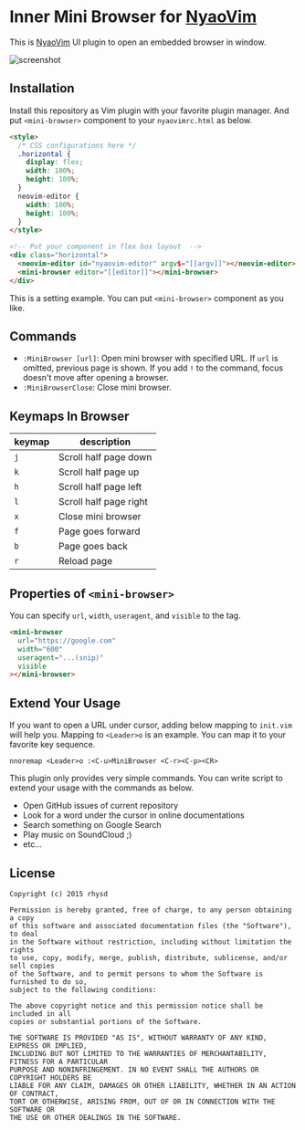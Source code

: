 Inner Mini Browser for [NyaoVim](https://github.com/rhysd/NyaoVim)
==================================================================

This is [NyaoVim](https://github.com/rhysd/NyaoVim) UI plugin to open an embedded browser in window.

![screenshot](https://raw.githubusercontent.com/rhysd/ss/master/nyaovim-mini-browser/main.gif)

## Installation

Install this repository as Vim plugin with your favorite plugin manager.  And put `<mini-browser>` component to your `nyaovimrc.html` as below.

```html
<style>
  /* CSS configurations here */
  .horizontal {
    display: flex;
    width: 100%;
    height: 100%;
  }
  neovim-editor {
    width: 100%;
    height: 100%;
  }
</style>

<!-- Put your component in flex box layout  -->
<div class="horizontal">
  <neovim-editor id="nyaovim-editor" argv$="[[argv]]"></neovim-editor>
  <mini-browser editor="[[editor]]"></mini-browser>
</div>
```

This is a setting example.  You can put `<mini-browser>` component as you like.

## Commands

- `:MiniBrowser [url]`: Open mini browser with specified URL.  If `url` is omitted, previous page is shown.  If you add `!` to the command, focus doesn't move after opening a browser.
- `:MiniBrowserClose`: Close mini browser.

## Keymaps In Browser

| keymap | description |
| ------ | ----------- |
| `j` | Scroll half page down |
| `k` | Scroll half page up |
| `h` | Scroll half page left |
| `l` | Scroll half page right |
| `x` | Close mini browser |
| `f` | Page goes forward |
| `b` | Page goes back |
| `r` | Reload page |

## Properties of `<mini-browser>`

You can specify `url`, `width`, `useragent`, and `visible` to the tag.

```html
<mini-browser
  url="https://google.com"
  width="600"
  useragent="...(snip)"
  visible
></mini-browser>
```

## Extend Your Usage

If you want to open a URL under cursor, adding below mapping to `init.vim` will help you.  Mapping to `<Leader>o` is an example.  You can map it to your favorite key sequence.

```vim
nnoremap <Leader>o :<C-u>MiniBrowser <C-r><C-p><CR>
```

This plugin only provides very simple commands.  You can write script to extend your usage with the commands as below.

- Open GitHub issues of current repository
- Look for a word under the cursor in online documentations
- Search something on Google Search
- Play music on SoundCloud ;)
- etc...

## License

```
Copyright (c) 2015 rhysd

Permission is hereby granted, free of charge, to any person obtaining a copy
of this software and associated documentation files (the "Software"), to deal
in the Software without restriction, including without limitation the rights
to use, copy, modify, merge, publish, distribute, sublicense, and/or sell copies
of the Software, and to permit persons to whom the Software is furnished to do so,
subject to the following conditions:

The above copyright notice and this permission notice shall be included in all
copies or substantial portions of the Software.

THE SOFTWARE IS PROVIDED "AS IS", WITHOUT WARRANTY OF ANY KIND, EXPRESS OR IMPLIED,
INCLUDING BUT NOT LIMITED TO THE WARRANTIES OF MERCHANTABILITY, FITNESS FOR A PARTICULAR
PURPOSE AND NONINFRINGEMENT. IN NO EVENT SHALL THE AUTHORS OR COPYRIGHT HOLDERS BE
LIABLE FOR ANY CLAIM, DAMAGES OR OTHER LIABILITY, WHETHER IN AN ACTION OF CONTRACT,
TORT OR OTHERWISE, ARISING FROM, OUT OF OR IN CONNECTION WITH THE SOFTWARE OR
THE USE OR OTHER DEALINGS IN THE SOFTWARE.
```
